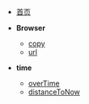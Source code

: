 - [首页](/)
- **Browser**
  - [copy](browser/copy.md)
  - [url](browser/url.md)

- **time**
  - [overTime](time/overTime.md)
  - [distanceToNow](time/distanceToNow.md)